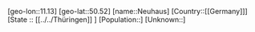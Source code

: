 ﻿---
location: [50.52,11.13]
type: City
tags:
- geo/City


SpocWebEntityId: 32827
isDeleted: false
confidential: public

---
[geo-lon::11.13]
[geo-lat::50.52]
[name::Neuhaus]
[Country::[[Germany]]]
[State :: [[../../Thüringen]] ]
[Population::]
[Unknown::]

